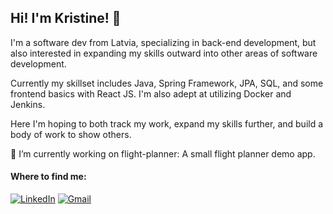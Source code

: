 ## Hi! I'm Kristine! 👋

I'm a software dev from Latvia, specializing in back-end development, but also interested in expanding my skills outward into other areas of software development. 

Currently my skillset includes Java, Spring Framework, JPA, SQL, and some frontend basics with React JS. I'm also adept at utilizing Docker and Jenkins.

Here I'm hoping to both track my work, expand my skills further, and build a body of work to show others.

🔭 I’m currently working on flight-planner: A small flight planner demo app.

#### Where to find me:
[![LinkedIn](https://img.shields.io/badge/linkedin-%230077B5.svg?style=for-the-badge&logo=linkedin&logoColor=white)](https://www.linkedin.com/in/kristine-graudina/) [![Gmail](https://img.shields.io/badge/Gmail-D14836?style=for-the-badge&logo=gmail&logoColor=white)](mailto:kg.kristine.graudina@gmail.com)

<!--
**kristinegraudina/kristinegraudina** is a ✨ _special_ ✨ repository because its `README.md` (this file) appears on your GitHub profile.

Here are some ideas to get you started:

- 🔭 I’m currently working on ...
- 🌱 I’m currently learning ...
- 👯 I’m looking to collaborate on ...
- 🤔 I’m looking for help with ...
- 💬 Ask me about ...
- 📫 How to reach me: ...
- 😄 Pronouns: ...
- ⚡ Fun fact: ...
-->
